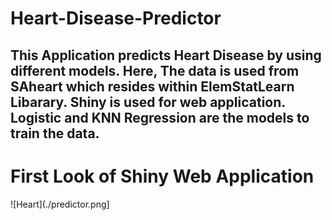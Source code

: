 # Heart-Disease-Predictor
## This Application predicts Heart Disease by using different models. Here, The data is used from SAheart which resides within ElemStatLearn Libarary. Shiny is used for web application. Logistic and KNN Regression are the models to train the data.

# First Look of Shiny Web Application
![Heart](./predictor.png]
